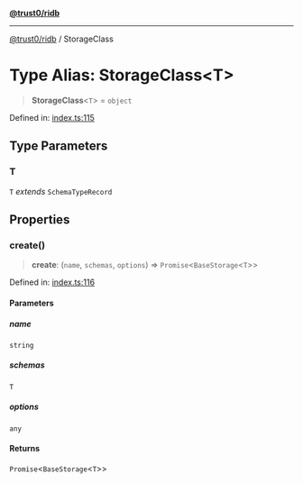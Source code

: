 [**@trust0/ridb**](../README.md)

***

[@trust0/ridb](../README.md) / StorageClass

# Type Alias: StorageClass\<T\>

> **StorageClass**\<`T`\> = `object`

Defined in: [index.ts:115](https://github.com/trust0-project/RIDB/blob/163d1e5fc626b783099aad86dfefb515a5ab15fb/packages/ridb/src/index.ts#L115)

## Type Parameters

### T

`T` *extends* `SchemaTypeRecord`

## Properties

### create()

> **create**: (`name`, `schemas`, `options`) => `Promise`\<`BaseStorage`\<`T`\>\>

Defined in: [index.ts:116](https://github.com/trust0-project/RIDB/blob/163d1e5fc626b783099aad86dfefb515a5ab15fb/packages/ridb/src/index.ts#L116)

#### Parameters

##### name

`string`

##### schemas

`T`

##### options

`any`

#### Returns

`Promise`\<`BaseStorage`\<`T`\>\>
